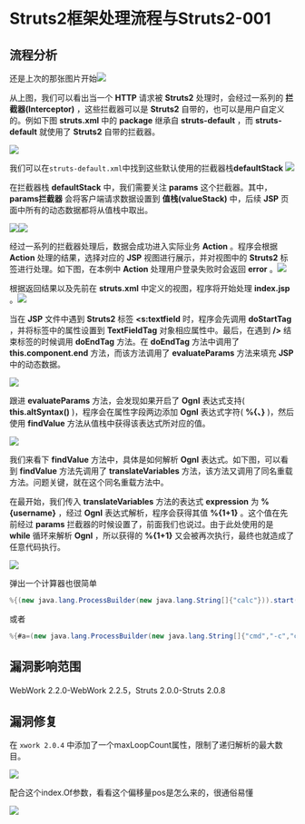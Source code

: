 # Struts2框架处理流程与Struts2-001

## 流程分析

还是上次的那张图片开始![](img/0.png)

从上图，我们可以看出当一个 **HTTP** 请求被 **Struts2** 处理时，会经过一系列的 **拦截器(Interceptor)** ，这些拦截器可以是 **Struts2** 自带的，也可以是用户自定义的。例如下图 **struts.xml** 中的 **package** 继承自 **struts-default** ，而 **struts-default** 就使用了 **Struts2** 自带的拦截器。

![](img/1.png)

我们可以在`struts-default.xml`中找到这些默认使用的拦截器栈**defaultStack** ![](img/2.png)

在拦截器栈 **defaultStack** 中，我们需要关注 **params** 这个拦截器。其中， **params拦截器** 会将客户端请求数据设置到 **值栈(valueStack)** 中，后续 **JSP** 页面中所有的动态数据都将从值栈中取出。

![](img/3.png)![](img/4.png)

经过一系列的拦截器处理后，数据会成功进入实际业务 **Action** 。程序会根据 **Action** 处理的结果，选择对应的 **JSP** 视图进行展示，并对视图中的 **Struts2** 标签进行处理。如下图，在本例中 **Action** 处理用户登录失败时会返回 **error** 。![](img/5.png)

根据返回结果以及先前在 **struts.xml** 中定义的视图，程序将开始处理 **index.jsp** 。![](img/6.png)

当在 **JSP** 文件中遇到 **Struts2** 标签 **<s:textfield** 时，程序会先调用 **doStartTag** ，并将标签中的属性设置到 **TextFieldTag** 对象相应属性中。最后，在遇到 **/>** 结束标签的时候调用 **doEndTag** 方法。在 **doEndTag** 方法中调用了 **this.component.end** 方法，而该方法调用了 **evaluateParams** 方法来填充 **JSP** 中的动态数据。

![](img/7.png)

跟进 **evaluateParams** 方法，会发现如果开启了 **Ognl** 表达式支持( **this.altSyntax()** )，程序会在属性字段两边添加 **Ognl** 表达式字符( **%{、}** )，然后使用 **findValue** 方法从值栈中获得该表达式所对应的值。

![](img/8.png)

我们来看下 **findValue** 方法中，具体是如何解析 **Ognl** 表达式。如下图，可以看到 **findValue** 方法先调用了 **translateVariables** 方法，该方法又调用了同名重载方法。问题关键，就在这个同名重载方法中。

在最开始，我们传入 **translateVariables** 方法的表达式 **expression** 为 **%{username}** ，经过 **Ognl** 表达式解析，程序会获得其值 **%{1+1}** 。这个值在先前经过 **params** 拦截器的时候设置了，前面我们也说过。由于此处使用的是 **while** 循环来解析 **Ognl** ，所以获得的 **%{1+1}** 又会被再次执行，最终也就造成了任意代码执行。

![](img/9.png)

弹出一个计算器也很简单

```java
%{(new java.lang.ProcessBuilder(new java.lang.String[]{"calc"})).start()}
```

或者

```java
%{#a=(new java.lang.ProcessBuilder(new java.lang.String[]{"cmd","-c","clac"})).redirectErrorStream(true).start(),#b=#a.getInputStream(),#c=new java.io.InputStreamReader(#b),#d=new java.io.BufferedReader(#c),#e=new char[50000],#d.read(#e),#f=#context.get("com.opensymphony.xwork2.dispatcher.HttpServletResponse"),#f.getWriter().println(new java.lang.String(#e)),#f.getWriter().flush(),#f.getWriter().close()}
```

## 漏洞影响范围

WebWork 2.2.0-WebWork 2.2.5，Struts 2.0.0-Struts 2.0.8

## 漏洞修复

在 `xwork 2.0.4` 中添加了一个maxLoopCount属性，限制了递归解析的最大数目。

![](img/10.png)

配合这个index.Of参数，看看这个偏移量pos是怎么来的，很通俗易懂

![](img/11.png)